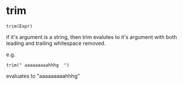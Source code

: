 # trim

```
trim(Expr)
```

if it's argument is a string, then trim evalutes to it's argument with
both leading and trailing whitespace removed.

e.g.
```
trim(" aaaaaaaaahhhg  ")
```

evaluates to "aaaaaaaaahhhg"



